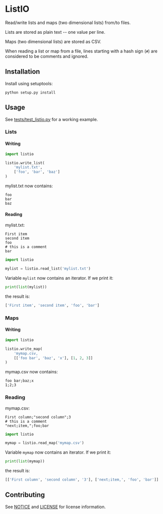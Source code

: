 # ListIO

Read/write lists and maps (two dimensional lists) from/to files.

Lists are stored as plain text -- one value per line.

Maps (two dimensional lists) are stored as CSV.

When reading a list or map from a file, lines starting with a hash sign (`#`) are considered to be comments and ignored.

## Installation

Install using setuptools:

```
python setup.py install
```

## Usage

See [tests/test_listio.py](tests/test_listio.py) for a working example.

### Lists

#### Writing

```python
import listio

listio.write_list(
    'mylist.txt',
    ['foo', 'bar', 'baz']
)
```

mylist.txt now contains:

```
foo
bar
baz
```

#### Reading

mylist.txt:

```
First item
second item
foo
# this is a comment
bar
```

```python
import listio

mylist = listio.read_list('mylist.txt')
```

Variable `mylist` now contains an iterator. If we print it:

```python
print(list(mylist))
```

the result is:

```python
['First item', 'second item', 'foo', 'bar']
```

### Maps

#### Writing

```python
import listio

listio.write_map(
    'mymap.csv,
    [['foo bar', 'baz', 'x'], [1, 2, 3]]
)
```

mymap.csv now contains:

```
foo bar;baz;x
1;2;3
```

### Reading

mymap.csv:

```csv
First column;"second column";3
# this is a comment
"next;item,";foo;bar
```

```python
import listio

mymap = listio.read_map('mymap.csv')
```

Variable `mymap` now contains an iterator. If we print it:

```python
print(list(mymap))
```

the result is:

```python
[['First column', 'second column', '3'], ['next;item,', 'foo', 'bar']]
```

## Contributing

See [NOTICE](./NOTICE) and [LICENSE](./LICENSE) for license information.
